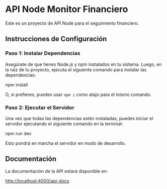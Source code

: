 
# API Node Monitor Financiero

Este es un proyecto de API Node para el seguimiento financiero.

## Instrucciones de Configuración

### Paso 1: Instalar Dependencias

Asegúrate de que tienes Node.js y npm instalados en tu sistema. Luego, en la raíz de tu proyecto, ejecuta el siguiente comando para instalar las dependencias:


npm install

O, si prefieres, puedes usar `npm i` como atajo para el mismo comando.

### Paso 2: Ejecutar el Servidor

Una vez que todas las dependencias estén instaladas, puedes iniciar el servidor ejecutando el siguiente comando en la terminal:


npm run dev


Esto pondrá en marcha el servidor en modo de desarrollo.

## Documentación

La documentación de la API estará disponible en:

[http://localhost:4000/api-docs](http://localhost:4000/api-docs)

